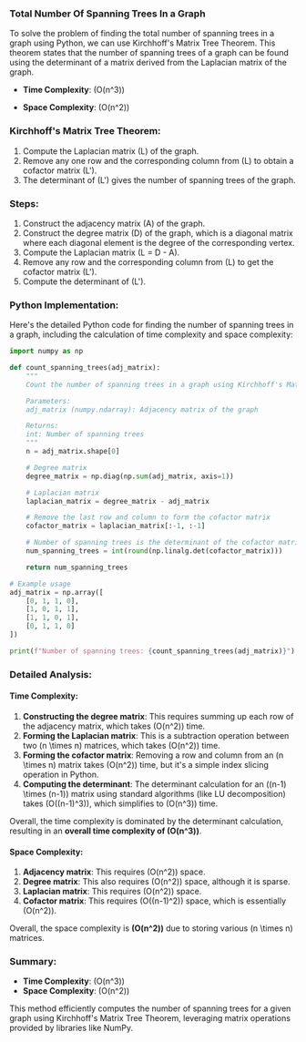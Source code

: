 ### Total Number Of Spanning Trees In a Graph

To solve the problem of finding the total number of spanning trees in a graph using Python, we can use Kirchhoff's Matrix Tree Theorem. This theorem states that the number of spanning trees of a graph can be found using the determinant of a matrix derived from the Laplacian matrix of the graph.

- **Time Complexity**: \(O(n^3)\)

- **Space Complexity**: \(O(n^2)\)

### Kirchhoff's Matrix Tree Theorem:
1. Compute the Laplacian matrix \(L\) of the graph.
2. Remove any one row and the corresponding column from \(L\) to obtain a cofactor matrix \(L'\).
3. The determinant of \(L'\) gives the number of spanning trees of the graph.

### Steps:
1. Construct the adjacency matrix \(A\) of the graph.
2. Construct the degree matrix \(D\) of the graph, which is a diagonal matrix where each diagonal element is the degree of the corresponding vertex.
3. Compute the Laplacian matrix \(L = D - A\).
4. Remove any row and the corresponding column from \(L\) to get the cofactor matrix \(L'\).
5. Compute the determinant of \(L'\).

### Python Implementation:

Here's the detailed Python code for finding the number of spanning trees in a graph, including the calculation of time complexity and space complexity:

```python
import numpy as np

def count_spanning_trees(adj_matrix):
    """
    Count the number of spanning trees in a graph using Kirchhoff's Matrix Tree Theorem.

    Parameters:
    adj_matrix (numpy.ndarray): Adjacency matrix of the graph

    Returns:
    int: Number of spanning trees
    """
    n = adj_matrix.shape[0]

    # Degree matrix
    degree_matrix = np.diag(np.sum(adj_matrix, axis=1))

    # Laplacian matrix
    laplacian_matrix = degree_matrix - adj_matrix

    # Remove the last row and column to form the cofactor matrix
    cofactor_matrix = laplacian_matrix[:-1, :-1]

    # Number of spanning trees is the determinant of the cofactor matrix
    num_spanning_trees = int(round(np.linalg.det(cofactor_matrix)))

    return num_spanning_trees

# Example usage
adj_matrix = np.array([
    [0, 1, 1, 0],
    [1, 0, 1, 1],
    [1, 1, 0, 1],
    [0, 1, 1, 0]
])

print(f"Number of spanning trees: {count_spanning_trees(adj_matrix)}")
```

### Detailed Analysis:

#### Time Complexity:
1. **Constructing the degree matrix**: This requires summing up each row of the adjacency matrix, which takes \(O(n^2)\) time.
2. **Forming the Laplacian matrix**: This is a subtraction operation between two \(n \times n\) matrices, which takes \(O(n^2)\) time.
3. **Forming the cofactor matrix**: Removing a row and column from an \(n \times n\) matrix takes \(O(n^2)\) time, but it's a simple index slicing operation in Python.
4. **Computing the determinant**: The determinant calculation for an \((n-1) \times (n-1)\) matrix using standard algorithms (like LU decomposition) takes \(O((n-1)^3)\), which simplifies to \(O(n^3)\) time.

Overall, the time complexity is dominated by the determinant calculation, resulting in an **overall time complexity of \(O(n^3)\)**.

#### Space Complexity:
1. **Adjacency matrix**: This requires \(O(n^2)\) space.
2. **Degree matrix**: This also requires \(O(n^2)\) space, although it is sparse.
3. **Laplacian matrix**: This requires \(O(n^2)\) space.
4. **Cofactor matrix**: This requires \(O((n-1)^2)\) space, which is essentially \(O(n^2)\).

Overall, the space complexity is **\(O(n^2)\)** due to storing various \(n \times n\) matrices.

### Summary:
- **Time Complexity**: \(O(n^3)\)
- **Space Complexity**: \(O(n^2)\)

This method efficiently computes the number of spanning trees for a given graph using Kirchhoff's Matrix Tree Theorem, leveraging matrix operations provided by libraries like NumPy.